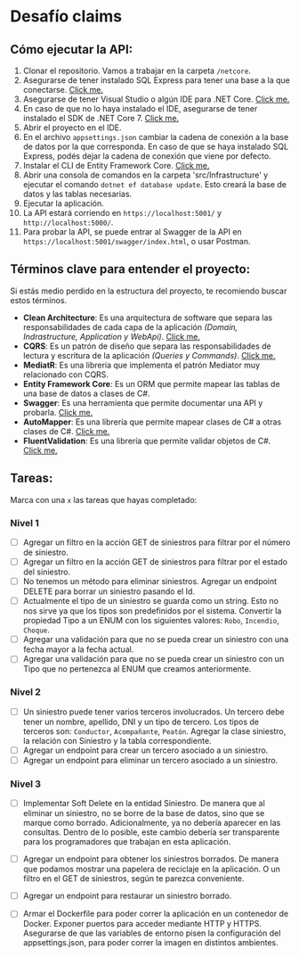 # Desafío claims

## Cómo ejecutar la API:

1. Clonar el repositorio. Vamos a trabajar en la carpeta `/netcore`.
2. Asegurarse de tener instalado SQL Express para tener una base a la que conectarse. [Click me.](https://www.microsoft.com/es-ar/download/details.aspx?id=101064)
3. Asegurarse de tener Visual Studio o algún IDE para .NET Core. [Click me.](https://visualstudio.microsoft.com/es/vs/)
4. En caso de que no lo haya instalado el IDE, asegurarse de tener instalado el SDK de .NET Core 7. [Click me.](https://dotnet.microsoft.com/download)
5. Abrir el proyecto en el IDE.
6. En el archivo `appsettings.json` cambiar la cadena de conexión a la base de datos por la que corresponda. En caso de que se haya instalado SQL Express, podés dejar la cadena de conexión que viene por defecto.
7. Instalar el CLI de Entity Framework Core. [Click me.](https://docs.microsoft.com/en-us/ef/core/cli/dotnet)
8. Abrir una consola de comandos en la carpeta 'src/Infrastructure' y ejecutar el comando `dotnet ef database update`. Esto creará la base de datos y las tablas necesarias.
9. Ejecutar la aplicación.
10. La API estará corriendo en `https://localhost:5001/` y `http://localhost:5000/`.
11. Para probar la API, se puede entrar al Swagger de la API en `https://localhost:5001/swagger/index.html`, o usar Postman.

## Términos clave para entender el proyecto:

Si estás medio perdido en la estructura del proyecto, te recomiendo buscar estos términos.

- **Clean Architecture**: Es una arquitectura de software que separa las responsabilidades de cada capa de la aplicación *(Domain, Indrastructure, Application y WebApi)*. [Click me.](https://docs.microsoft.com/en-us/dotnet/architecture/modern-web-apps-azure/common-web-application-architectures#clean-architecture)
- **CQRS**: Es un patrón de diseño que separa las responsabilidades de lectura y escritura de la aplicación *(Queries y Commands)*. [Click me.](https://docs.microsoft.com/en-us/azure/architecture/patterns/cqrs)
- **MediatR**: Es una librería que implementa el patrón Mediator muy relacionado con CQRS.
- **Entity Framework Core**: Es un ORM que permite mapear las tablas de una base de datos a clases de C#.
- **Swagger**: Es una herramienta que permite documentar una API y probarla. [Click me.](https://swagger.io/)
- **AutoMapper**: Es una librería que permite mapear clases de C# a otras clases de C#. [Click me.](https://automapper.org/)
- **FluentValidation**: Es una librería que permite validar objetos de C#. [Click me.](https://fluentvalidation.net/)

## Tareas:

Marca con una `x` las tareas que hayas completado:

### Nivel 1

- [ ] Agregar un filtro en la acción GET de siniestros para filtrar por el número de siniestro.
- [ ] Agregar un filtro en la acción GET de siniestros para filtrar por el estado del siniestro.
- [ ] No tenemos un método para eliminar siniestros. Agregar un endpoint DELETE para borrar un siniestro pasando el Id.
- [ ] Actualmente el tipo de un siniestro se guarda como un string. Esto no nos sirve ya que los tipos son predefinidos por el sistema. Convertir la propiedad Tipo a un ENUM con los siguientes valores: `Robo`, `Incendio`, `Choque`.
- [ ] Agregar una validación para que no se pueda crear un siniestro con una fecha mayor a la fecha actual.
- [ ] Agregar una validación para que no se pueda crear un siniestro con un Tipo que no pertenezca al ENUM que creamos anteriormente.

### Nivel 2

- [ ] Un siniestro puede tener varios terceros involucrados. Un tercero debe tener un nombre, apellido, DNI y un tipo de tercero. Los tipos de terceros son: `Conductor`, `Acompañante`, `Peatón`. Agregar la clase siniestro, la relación con Siniestro y la tabla correspondiente. 
- [ ] Agregar un endpoint para crear un tercero asociado a un siniestro.
- [ ] Agregar un endpoint para eliminar un tercero asociado a un siniestro.

### Nivel 3
- [ ] Implementar Soft Delete en la entidad Siniestro. De manera que al eliminar un siniestro, no se borre de la base de datos, sino que se marque como borrado. Adicionalmente, ya no debería aparecer en las consultas. Dentro de lo posible, este cambio debería ser transparente para los programadores que trabajan en esta aplicación.
- [ ] Agregar un endpoint para obtener los siniestros borrados. De manera que podamos mostrar una papelera de reciclaje en la aplicación. O un filtro en el GET de siniestros, según te parezca conveniente.
- [ ] Agregar un endpoint para restaurar un siniestro borrado.
- [ ] Armar el Dockerfile para poder correr la aplicación en un contenedor de Docker. Exponer puertos para acceder mediante HTTP y HTTPS. Asegurarse de que las variables de entorno pisen la configuración del appsettings.json, para poder correr la imagen en distintos ambientes.

